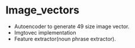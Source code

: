 # Image_vectors
* Autoencoder to generate 49 size image vector.
* Imgtovec implementation
* Feature extractor(noun phrase extractor).
